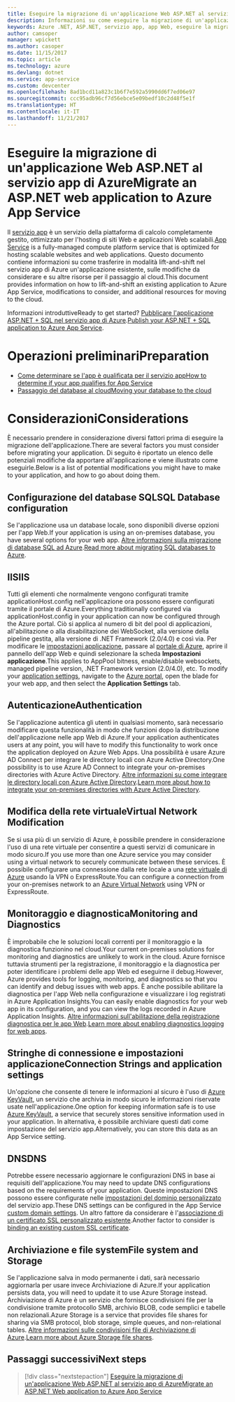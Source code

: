 ```yaml
---
title: Eseguire la migrazione di un'applicazione Web ASP.NET al servizio app di Azure
description: Informazioni su come eseguire la migrazione di un'applicazione Web ASP.NET da locale al servizio app di Azure.
keywords: Azure .NET, ASP.NET, servizio app, app Web, eseguire la migrazione, migrazione
author: camsoper
manager: wpickett
ms.author: casoper
ms.date: 11/15/2017
ms.topic: article
ms.technology: azure
ms.devlang: dotnet
ms.service: app-service
ms.custom: devcenter
ms.openlocfilehash: 8ad1bcd11a823c1b6f7e592a5990dd6f7ed06e97
ms.sourcegitcommit: ccc95adb96cf7d56ebce5e09bedf10c2d48f5e1f
ms.translationtype: HT
ms.contentlocale: it-IT
ms.lasthandoff: 11/21/2017
---
```

# <a name="migrate-an-aspnet-web-application-to-azure-app-service"></a><span data-ttu-id="edbd0-104">Eseguire la migrazione di un'applicazione Web ASP.NET al servizio app di Azure</span><span class="sxs-lookup"><span data-stu-id="edbd0-104">Migrate an ASP.NET web application to Azure App Service</span></span>

<span data-ttu-id="edbd0-105">Il [servizio app](https://docs.microsoft.com/azure/app-service/app-service-web-overview#why-use-web-apps) è un servizio della piattaforma di calcolo completamente gestito, ottimizzato per l'hosting di siti Web e applicazioni Web scalabili.</span><span class="sxs-lookup"><span data-stu-id="edbd0-105">[App Service](https://docs.microsoft.com/azure/app-service/app-service-web-overview#why-use-web-apps) is a fully-managed compute platform service that is optimized for hosting scalable websites and web applications.</span></span> <span data-ttu-id="edbd0-106">Questo documento contiene informazioni su come trasferire in modalità lift-and-shift nel servizio app di Azure un'applicazione esistente, sulle modifiche da considerare e su altre risorse per il passaggio al cloud.</span><span class="sxs-lookup"><span data-stu-id="edbd0-106">This document provides information on how to lift-and-shift an existing application to Azure App Service, modifications to consider, and additional resources for moving to the cloud.</span></span>

<span data-ttu-id="edbd0-107">Informazioni introduttive</span><span class="sxs-lookup"><span data-stu-id="edbd0-107">Ready to get started?</span></span> <span data-ttu-id="edbd0-108">[Pubblicare l'applicazione ASP.NET + SQL nel servizio app di Azure](https://go.microsoft.com/fwlink/?linkid=863214).</span><span class="sxs-lookup"><span data-stu-id="edbd0-108">[Publish your ASP.NET + SQL application to Azure App Service](https://go.microsoft.com/fwlink/?linkid=863214).</span></span>

# <a name="preparation"></a><span data-ttu-id="edbd0-109">Operazioni preliminari</span><span class="sxs-lookup"><span data-stu-id="edbd0-109">Preparation</span></span>   
* [<span data-ttu-id="edbd0-110">Come determinare se l'app è qualificata per il servizio app</span><span class="sxs-lookup"><span data-stu-id="edbd0-110">How to determine if your app qualifies for App Service</span></span>](https://azure.microsoft.com/downloads/migration-assistant/)
* [<span data-ttu-id="edbd0-111">Passaggio del database al cloud</span><span class="sxs-lookup"><span data-stu-id="edbd0-111">Moving your database to the cloud</span></span>](https://go.microsoft.com/fwlink/?linkid=863217)

# <a name="considerations"></a><span data-ttu-id="edbd0-112">Considerazioni</span><span class="sxs-lookup"><span data-stu-id="edbd0-112">Considerations</span></span>
<span data-ttu-id="edbd0-113">È necessario prendere in considerazione diversi fattori prima di eseguire la migrazione dell'applicazione.</span><span class="sxs-lookup"><span data-stu-id="edbd0-113">There are several factors you must consider before migrating your application.</span></span> <span data-ttu-id="edbd0-114">Di seguito è riportato un elenco delle potenziali modifiche da apportare all'applicazione e viene illustrato come eseguirle.</span><span class="sxs-lookup"><span data-stu-id="edbd0-114">Below is a list of potential modifications you might have to make to your application, and how to go about doing them.</span></span>

## <a name="sql-database-configuration"></a><span data-ttu-id="edbd0-115">Configurazione del database SQL</span><span class="sxs-lookup"><span data-stu-id="edbd0-115">SQL Database configuration</span></span>
<span data-ttu-id="edbd0-116">Se l'applicazione usa un database locale, sono disponibili diverse opzioni per l'app Web.</span><span class="sxs-lookup"><span data-stu-id="edbd0-116">If your application is using an on-premises database, you have several options for your web app.</span></span> <span data-ttu-id="edbd0-117">[Altre informazioni sulla migrazione di database SQL ad Azure](https://go.microsoft.com/fwlink/?linkid=863217).</span><span class="sxs-lookup"><span data-stu-id="edbd0-117">[Read more about migrating SQL databases to Azure](https://go.microsoft.com/fwlink/?linkid=863217).</span></span>

## <a name="iis"></a><span data-ttu-id="edbd0-118">IIS</span><span class="sxs-lookup"><span data-stu-id="edbd0-118">IIS</span></span>
<span data-ttu-id="edbd0-119">Tutti gli elementi che normalmente vengono configurati tramite applicationHost.config nell'applicazione ora possono essere configurati tramite il portale di Azure.</span><span class="sxs-lookup"><span data-stu-id="edbd0-119">Everything traditionally configured via applicationHost.config in your application can now be configured through the Azure portal.</span></span> <span data-ttu-id="edbd0-120">Ciò si applica al numero di bit del pool di applicazioni, all'abilitazione o alla disabilitazione dei WebSocket, alla versione della pipeline gestita, alla versione di .NET Framework (2.0/4.0) e così via. Per modificare le [impostazioni applicazione](https://docs.microsoft.com/en-us/azure/app-service/web-sites-configure), passare al [portale di Azure](https://portal.azure.com), aprire il pannello dell'app Web e quindi selezionare la scheda **Impostazioni applicazione**.</span><span class="sxs-lookup"><span data-stu-id="edbd0-120">This applies to AppPool bitness, enable/disable websockets, managed pipeline version, .NET Framework version (2.0/4.0), etc. To modify your [application settings](https://docs.microsoft.com/en-us/azure/app-service/web-sites-configure), navigate to the [Azure portal](https://portal.azure.com), open the blade for your web app, and then select the **Application Settings** tab.</span></span>

## <a name="authentication"></a><span data-ttu-id="edbd0-121">Autenticazione</span><span class="sxs-lookup"><span data-stu-id="edbd0-121">Authentication</span></span>
<span data-ttu-id="edbd0-122">Se l'applicazione autentica gli utenti in qualsiasi momento, sarà necessario modificare questa funzionalità in modo che funzioni dopo la distribuzione dell'applicazione nelle app Web di Azure.</span><span class="sxs-lookup"><span data-stu-id="edbd0-122">If your application authenticates users at any point, you will have to modify this functionality to work once the application deployed on Azure Web Apps.</span></span> <span data-ttu-id="edbd0-123">Una possibilità è usare Azure AD Connect per integrare le directory locali con Azure Active Directory.</span><span class="sxs-lookup"><span data-stu-id="edbd0-123">One possibility is to use Azure AD Connect to integrate your on-premises directories with Azure Active Directory.</span></span> <span data-ttu-id="edbd0-124">[Altre informazioni su come integrare le directory locali con Azure Active Directory](https://docs.microsoft.com/azure/active-directory/connect/active-directory-aadconnect).</span><span class="sxs-lookup"><span data-stu-id="edbd0-124">[Learn more about how to integrate your on-premises directories with Azure Active Directory](https://docs.microsoft.com/azure/active-directory/connect/active-directory-aadconnect).</span></span>

## <a name="virtual-network-modification"></a><span data-ttu-id="edbd0-125">Modifica della rete virtuale</span><span class="sxs-lookup"><span data-stu-id="edbd0-125">Virtual Network Modification</span></span>
<span data-ttu-id="edbd0-126">Se si usa più di un servizio di Azure, è possibile prendere in considerazione l'uso di una rete virtuale per consentire a questi servizi di comunicare in modo sicuro.</span><span class="sxs-lookup"><span data-stu-id="edbd0-126">If you use more than one Azure service you may consider using a virtual network to securely communicate between these services.</span></span> <span data-ttu-id="edbd0-127">È possibile configurare una connessione dalla rete locale a una [rete virtuale di Azure](https://docs.microsoft.com/en-us/azure/app-service/web-sites-integrate-with-vnet) usando la VPN o ExpressRoute.</span><span class="sxs-lookup"><span data-stu-id="edbd0-127">You can configure a connection from your on-premises network to an [Azure Virtual Network](https://docs.microsoft.com/en-us/azure/app-service/web-sites-integrate-with-vnet) using VPN or ExpressRoute.</span></span>

## <a name="monitoring-and-diagnostics"></a><span data-ttu-id="edbd0-128">Monitoraggio e diagnostica</span><span class="sxs-lookup"><span data-stu-id="edbd0-128">Monitoring and Diagnostics</span></span>
<span data-ttu-id="edbd0-129">È improbabile che le soluzioni locali correnti per il monitoraggio e la diagnostica funzionino nel cloud.</span><span class="sxs-lookup"><span data-stu-id="edbd0-129">Your current on-premises solutions for monitoring and diagnostics are unlikely to work in the cloud.</span></span> <span data-ttu-id="edbd0-130">Azure fornisce tuttavia strumenti per la registrazione, il monitoraggio e la diagnostica per poter identificare i problemi delle app Web ed eseguirne il debug.</span><span class="sxs-lookup"><span data-stu-id="edbd0-130">However, Azure provides tools for logging, monitoring, and diagnostics so that you can identify and debug issues with web apps.</span></span> <span data-ttu-id="edbd0-131">È anche possibile abilitare la diagnostica per l'app Web nella configurazione e visualizzare i log registrati in Azure Application Insights.</span><span class="sxs-lookup"><span data-stu-id="edbd0-131">You can easily enable diagnostics for your web app in its configuration, and you can view the logs recorded in Azure Application Insights.</span></span> <span data-ttu-id="edbd0-132">[Altre informazioni sull'abilitazione della registrazione diagnostica per le app Web](https://docs.microsoft.com/azure/app-service/web-sites-enable-diagnostic-log).</span><span class="sxs-lookup"><span data-stu-id="edbd0-132">[Learn more about enabling diagnostics logging for web apps](https://docs.microsoft.com/azure/app-service/web-sites-enable-diagnostic-log).</span></span>

## <a name="connection-strings-and-application-settings"></a><span data-ttu-id="edbd0-133">Stringhe di connessione e impostazioni applicazione</span><span class="sxs-lookup"><span data-stu-id="edbd0-133">Connection Strings and application settings</span></span>
<span data-ttu-id="edbd0-134">Un'opzione che consente di tenere le informazioni al sicuro è l'uso di [Azure KeyVault](https://docs.microsoft.com/azure/key-vault/), un servizio che archivia in modo sicuro le informazioni riservate usate nell'applicazione.</span><span class="sxs-lookup"><span data-stu-id="edbd0-134">One option for keeping information safe is to use [Azure KeyVault](https://docs.microsoft.com/azure/key-vault/), a service that securely stores sensitive information used in your application.</span></span> <span data-ttu-id="edbd0-135">In alternativa, è possibile archiviare questi dati come impostazione del servizio app.</span><span class="sxs-lookup"><span data-stu-id="edbd0-135">Alternatively, you can store this data as an App Service setting.</span></span>

## <a name="dns"></a><span data-ttu-id="edbd0-136">DNS</span><span class="sxs-lookup"><span data-stu-id="edbd0-136">DNS</span></span>
<span data-ttu-id="edbd0-137">Potrebbe essere necessario aggiornare le configurazioni DNS in base ai requisiti dell'applicazione.</span><span class="sxs-lookup"><span data-stu-id="edbd0-137">You may need to update DNS configurations based on the requirements of your application.</span></span> <span data-ttu-id="edbd0-138">Queste impostazioni DNS possono essere configurate nelle [impostazioni del dominio personalizzato](https://docs.microsoft.com/azure/app-service/app-service-web-tutorial-custom-domain) del servizio app.</span><span class="sxs-lookup"><span data-stu-id="edbd0-138">These DNS settings can be configured in the App Service [custom domain settings](https://docs.microsoft.com/azure/app-service/app-service-web-tutorial-custom-domain).</span></span> <span data-ttu-id="edbd0-139">Un altro fattore da considerare è l'[associazione di un certificato SSL personalizzato esistente](https://docs.microsoft.com/en-us/azure/app-service/app-service-web-tutorial-custom-ssl).</span><span class="sxs-lookup"><span data-stu-id="edbd0-139">Another factor to consider is [binding an existing custom SSL certificate](https://docs.microsoft.com/en-us/azure/app-service/app-service-web-tutorial-custom-ssl).</span></span>

## <a name="file-system-and-storage"></a><span data-ttu-id="edbd0-140">Archiviazione e file system</span><span class="sxs-lookup"><span data-stu-id="edbd0-140">File system and Storage</span></span>
<span data-ttu-id="edbd0-141">Se l'applicazione salva in modo permanente i dati, sarà necessario aggiornarla per usare invece Archiviazione di Azure.</span><span class="sxs-lookup"><span data-stu-id="edbd0-141">If your application persists data, you will need to update it to use Azure Storage instead.</span></span> <span data-ttu-id="edbd0-142">Archiviazione di Azure è un servizio che fornisce condivisioni file per la condivisione tramite protocollo SMB, archivio BLOB, code semplici e tabelle non relazionali.</span><span class="sxs-lookup"><span data-stu-id="edbd0-142">Azure Storage is a service that provides file shares for sharing via SMB protocol, blob storage, simple queues, and non-relational tables.</span></span> <span data-ttu-id="edbd0-143">[Altre informazioni sulle condivisioni file di Archiviazione di Azure](https://docs.microsoft.com/azure/storage/files/storage-files-introduction).</span><span class="sxs-lookup"><span data-stu-id="edbd0-143">[Learn more about Azure Storage file shares](https://docs.microsoft.com/azure/storage/files/storage-files-introduction).</span></span>

## <a name="next-steps"></a><span data-ttu-id="edbd0-144">Passaggi successivi</span><span class="sxs-lookup"><span data-stu-id="edbd0-144">Next steps</span></span>

> [!div class="nextstepaction"]
> [<span data-ttu-id="edbd0-145">Eseguire la migrazione di un'applicazione Web ASP.NET al servizio app di Azure</span><span class="sxs-lookup"><span data-stu-id="edbd0-145">Migrate an ASP.NET Web application to Azure App Service</span></span>](https://aka.ms/azure-webapp-migrate)

